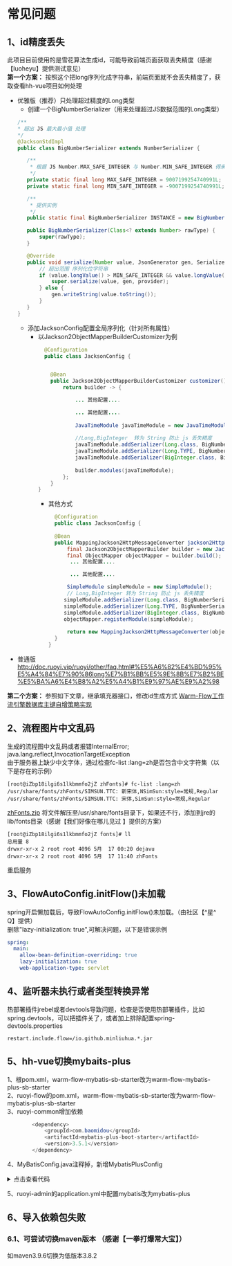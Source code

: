 # 常见问题

## 1、id精度丢失

此项目目前使用的是雪花算法生成id，可能导致前端页面获取丢失精度（感谢【luoheyu】提供测试意见）   
**第一个方案：**
按照这个把long序列化成字符串，前端页面就不会丢失精度了，获取查看hh-vue项目如何处理

- 优雅版（推荐）只处理超过精度的Long类型
    - 创建一个BigNumberSerializer（用来处理超过JS数据范围的Long类型）
     ```java
    /**
     * 超出 JS 最大最小值 处理
     */
    @JacksonStdImpl
    public class BigNumberSerializer extends NumberSerializer {
    
        /**
         * 根据 JS Number.MAX_SAFE_INTEGER 与 Number.MIN_SAFE_INTEGER 得来
         */
        private static final long MAX_SAFE_INTEGER = 9007199254740991L;
        private static final long MIN_SAFE_INTEGER = -9007199254740991L;
    
        /**
         * 提供实例
         */
        public static final BigNumberSerializer INSTANCE = new BigNumberSerializer(Number.class);
    
        public BigNumberSerializer(Class<? extends Number> rawType) {
            super(rawType);
        }
    
        @Override
        public void serialize(Number value, JsonGenerator gen, SerializerProvider provider) throws IOException {
            // 超出范围 序列化位字符串
            if (value.longValue() > MIN_SAFE_INTEGER && value.longValue() < MAX_SAFE_INTEGER) {
                super.serialize(value, gen, provider);
            } else {
                gen.writeString(value.toString());
            }
        }
    }
     ```
    - 添加JacksonConfig配置全局序列化（针对所有属性）
        - 以Jackson2ObjectMapperBuilderCustomizer为例
          ```java
            @Configuration
            public class JacksonConfig {
          
          
              @Bean
              public Jackson2ObjectMapperBuilderCustomizer customizer() {
                  return builder -> {
          
                      ... 其他配置....
          
                      ... 其他配置....
               
                      JavaTimeModule javaTimeModule = new JavaTimeModule();
                    
                      //Long,BigInteger  转为 String 防止 js 丢失精度
                      javaTimeModule.addSerializer(Long.class, BigNumberSerializer.INSTANCE);
                      javaTimeModule.addSerializer(Long.TYPE, BigNumberSerializer.INSTANCE);
                      javaTimeModule.addSerializer(BigInteger.class, BigNumberSerializer.INSTANCE);
                      
                      builder.modules(javaTimeModule);
                  };
              }
          }
          ```
            - 其他方式
              ```java
                @Configuration
                public class JacksonConfig {
    
                @Bean
                public MappingJackson2HttpMessageConverter jackson2HttpMessageConverter() {
                    final Jackson2ObjectMapperBuilder builder = new Jackson2ObjectMapperBuilder();
                    final ObjectMapper objectMapper = builder.build();
                     ... 其他配置....
          
                     ... 其他配置....
              
                    SimpleModule simpleModule = new SimpleModule();
                    // Long,BigInteger 转为 String 防止 js 丢失精度
                   simpleModule.addSerializer(Long.class, BigNumberSerializer.INSTANCE);
                   simpleModule.addSerializer(Long.TYPE, BigNumberSerializer.INSTANCE);
                   simpleModule.addSerializer(BigInteger.class, BigNumberSerializer.INSTANCE);
                   objectMapper.registerModule(simpleModule);
                  
                    return new MappingJackson2HttpMessageConverter(objectMapper);
                }
              }
              ```
- 普通版
  http://doc.ruoyi.vip/ruoyi/other/faq.html#%E5%A6%82%E4%BD%95%E5%A4%84%E7%90%86long%E7%B1%BB%E5%9E%8B%E7%B2%BE%E5%BA%A6%E4%B8%A2%E5%A4%B1%E9%97%AE%E9%A2%98
  </br>

**第二个方案：**
参照如下文章，继承填充器接口，修改id生成方式
[Warm-Flow工作流引擎数据库主键自增策略实现](https://juejin.cn/post/7402110528298074152)

## 2、流程图片中文乱码

生成的流程图中文乱码或者报错InternalError; java.lang.reflect,InvocationTargetException  
由于服务器上缺少中文字体，通过检查fc-list :lang=zh是否包含中文字符集（以下是存在的示例）

```shell
[root@iZbp18ilgi6s1lkbmmfo2jZ zhFonts]# fc-list :lang=zh
/usr/share/fonts/zhFonts/SIMSUN.TTC: 新宋体,NSimSun:style=常规,Regular
/usr/share/fonts/zhFonts/SIMSUN.TTC: 宋体,SimSun:style=常规,Regular
```

[zhFonts.zip](https://gitee.com/warm_4/warm-flow-doc/blob/main/file/zhFonts.zip)
将文件解压至/usr/share/fonts目录下，如果还不行，添加到jre的lib/fonts目录（感谢【我们好像在哪儿见过
】提供的方案）

```shell
[root@iZbp18ilgi6s1lkbmmfo2jZ fonts]# ll
总用量 8
drwxr-xr-x 2 root root 4096 5月  17 00:20 dejavu
drwxr-xr-x 2 root root 4096 5月  17 11:40 zhFonts
```

重启服务

## 3、FlowAutoConfig.initFlow()未加载

spring开启懒加载后，导致FlowAutoConfig.initFlow()未加载。（由社区【^星^ Q】提供）  
删除"lazy-initialization: true",可解决问题，以下是错误示例

```yml
spring:
  main:
    allow-bean-definition-overriding: true
    lazy-initialization: true
    web-application-type: servlet
``` 

## 4、监听器未执行或者类型转换异常

热部署插件jrebel或者devtools导致问题，检查是否使用热部署插件，比如spring.devtools，可以把插件关了，或者加上排除配置spring-devtools.properties

```properties
restart.include.flow=/io.github.minliuhua.*.jar
```

## 5、hh-vue切换mybaits-plus

1、根pom.xml，warm-flow-mybatis-sb-starter改为warm-flow-mybatis-plus-sb-starter  
2、ruoyi-flow的pom.xml，warm-flow-mybatis-sb-starter改为warm-flow-mybatis-plus-sb-starter  
3、ruoyi-common增加依赖

```java
        <dependency>
            <groupId>com.baomidou</groupId>
            <artifactId>mybatis-plus-boot-starter</artifactId>
            <version>3.5.1</version>
        </dependency>
```

4、MyBatisConfig.java注释掉，新增MybatisPlusConfig
<details>
  <summary>点击查看代码</summary>

```java
package com.ruoyi.framework.config;

import com.baomidou.mybatisplus.annotation.DbType;
import com.baomidou.mybatisplus.extension.plugins.MybatisPlusInterceptor;
import com.baomidou.mybatisplus.extension.plugins.inner.BlockAttackInnerInterceptor;
import com.baomidou.mybatisplus.extension.plugins.inner.OptimisticLockerInnerInterceptor;
import com.baomidou.mybatisplus.extension.plugins.inner.PaginationInnerInterceptor;
import org.springframework.context.annotation.Bean;
import org.springframework.context.annotation.Configuration;
import org.springframework.transaction.annotation.EnableTransactionManagement;

/**
 * Mybatis Plus 配置
 *
 * @author ruoyi
 */
@EnableTransactionManagement(proxyTargetClass = true)
@Configuration
public class MybatisPlusConfig {
    @Bean
    public MybatisPlusInterceptor mybatisPlusInterceptor() {
        MybatisPlusInterceptor interceptor = new MybatisPlusInterceptor();
        // 分页插件
        interceptor.addInnerInterceptor(paginationInnerInterceptor());
        // 乐观锁插件
        interceptor.addInnerInterceptor(optimisticLockerInnerInterceptor());
        // 阻断插件
        interceptor.addInnerInterceptor(blockAttackInnerInterceptor());
        return interceptor;
    }

    /**
     * 分页插件，自动识别数据库类型 https://baomidou.com/guide/interceptor-pagination.html
     */
    public PaginationInnerInterceptor paginationInnerInterceptor() {
        PaginationInnerInterceptor paginationInnerInterceptor = new PaginationInnerInterceptor();
        // 设置数据库类型为mysql
        paginationInnerInterceptor.setDbType(DbType.MYSQL);
        // 设置最大单页限制数量，默认 500 条，-1 不受限制
        paginationInnerInterceptor.setMaxLimit(-1L);
        return paginationInnerInterceptor;
    }

    /**
     * 乐观锁插件 https://baomidou.com/guide/interceptor-optimistic-locker.html
     */
    public OptimisticLockerInnerInterceptor optimisticLockerInnerInterceptor() {
        return new OptimisticLockerInnerInterceptor();
    }

    /**
     * 如果是对全表的删除或更新操作，就会终止该操作 https://baomidou.com/guide/interceptor-block-attack.html
     */
    public BlockAttackInnerInterceptor blockAttackInnerInterceptor() {
        return new BlockAttackInnerInterceptor();
    }
}

```

</details>

5、ruoyi-admin的application.yml中配置mybatis改为mybatis-plus

## 6、导入依赖包失败

### 6.1、可尝试切换maven版本 （感谢【一拳打爆常大宝】）

如maven3.9.6切换为低版本3.8.2